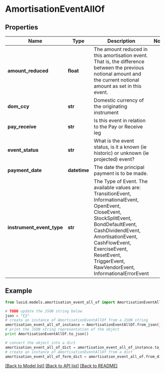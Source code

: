 # AmortisationEventAllOf


## Properties
Name | Type | Description | Notes
------------ | ------------- | ------------- | -------------
**amount_reduced** | **float** | The amount reduced in this amortisation event.  That is, the difference between the previous notional amount and the current notional amount as set in this event. | 
**dom_ccy** | **str** | Domestic currency of the originating instrument | 
**pay_receive** | **str** | Is this event in relation to the Pay or Receive leg | 
**event_status** | **str** | What is the event status, is it a known (ie historic) or unknown (ie projected) event? | 
**payment_date** | **datetime** | The date the principal payment is to be made. | 
**instrument_event_type** | **str** | The Type of Event. The available values are: TransitionEvent, InformationalEvent, OpenEvent, CloseEvent, StockSplitEvent, BondDefaultEvent, CashDividendEvent, AmortisationEvent, CashFlowEvent, ExerciseEvent, ResetEvent, TriggerEvent, RawVendorEvent, InformationalErrorEvent | 

## Example

```python
from lusid.models.amortisation_event_all_of import AmortisationEventAllOf

# TODO update the JSON string below
json = "{}"
# create an instance of AmortisationEventAllOf from a JSON string
amortisation_event_all_of_instance = AmortisationEventAllOf.from_json(json)
# print the JSON string representation of the object
print AmortisationEventAllOf.to_json()

# convert the object into a dict
amortisation_event_all_of_dict = amortisation_event_all_of_instance.to_dict()
# create an instance of AmortisationEventAllOf from a dict
amortisation_event_all_of_form_dict = amortisation_event_all_of.from_dict(amortisation_event_all_of_dict)
```
[[Back to Model list]](../README.md#documentation-for-models) [[Back to API list]](../README.md#documentation-for-api-endpoints) [[Back to README]](../README.md)


